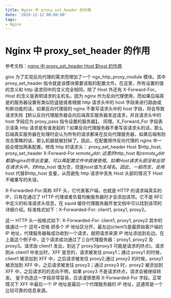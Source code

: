 ```yaml
---
title: Nginx 中 proxy_set_header 的作用
date: '2019-12-12 00:00:00'
tags:
- Nginx
---
```

# Nginx 中 proxy_set_header 的作用

参考文档：[nginx 中 proxy_set_header Host $host 的作用](https://www.cnblogs.com/yanghj010/p/5980974.html)

ginx 为了实现反向代理的需求而增加了一个 ngx_http_proxy_module 模块。其中 proxy_set_header 指令就是该模块需要读取的配置文件。在这里，所有设置的值的含义和 http 请求同中的含义完全相同，除了 Host 外还有 X-Forward-For。
Host 的含义是表明请求的主机名，因为 nginx 作为反向代理使用，而如果后端真是的服务器设置有类似防盗链或者根据 http 请求头中的 host 字段来进行路由或判断功能的话，如果反向代理层的 nginx 不重写请求头中的 host 字段，将会导致请求失败【默认反向代理服务器会向后端真实服务器发送请求，并且请求头中的 host 字段应为 proxy_pass 指令设置的服务器】。
  同理，X_Forward_For 字段表示该条 http 请求是有谁发起的？如果反向代理服务器不重写该请求头的话，那么后端真实服务器在处理时会认为所有的请求都来在反向代理服务器，如果后端有防攻击策略的话，那么机器就被封掉了。因此，在配置用作反向代理的 nginx 中一般会增加两条配置，修改 http 的请求头：
proxy_set_header Host $http_host;
proxy_set_header X-Forward-For $remote_addr;
这里的$http_host 和$remote_addr 都是 nginx 的导出变量，可以再配置文件中直接使用。如果 Host 请求头部没有出现在请求头中，则$http_host 值为空，但是$host 值为主域名。因此，一般而言，会用$host 代替$http_host 变量，从而避免 http 请求中丢失 Host 头部的情况下 Host 不被重写的失误。


X-Forwarded-For:简称 XFF 头，它代表客户端，也就是 HTTP 的请求端真实的 IP，只有在通过了 HTTP 代理或者负载均衡服务器时才会添加该项。它不是 RFC 中定义的标准请求头信息，在 squid 缓存代理服务器开发文档中可以找到该项的详细介绍。标准格式如下：X-Forwarded-For: client1, proxy1, proxy2。


这一 HTTP 头一般格式如下:
X-Forwarded-For: client1, proxy1, proxy2
其中的值通过一个 逗号+空格 把多个 IP 地址区分开，最左边(client1)是最原始客户端的 IP 地址，代理服务器每成功收到一个请求，就把请求来源 IP 地址添加到右边。在上面这个例子中，这个请求成功通过了三台代理服务器：proxy1, proxy2 及 proxy3。请求由 client1 发出，到达了 proxy3(proxy3 可能是请求的终点)。请求刚从 client1 中发出时，XFF 是空的，请求被发往 proxy1；通过 proxy1 的时候，client1 被添加到 XFF 中，之后请求被发往 proxy2;通过 proxy2 的时候，proxy1 被添加到 XFF 中，之后请求被发往 proxy3；通过 proxy3 时，proxy2 被添加到 XFF 中，之后请求的的去向不明，如果 proxy3 不是请求终点，请求会被继续转发。
鉴于伪造这一字段非常容易，应该谨慎使用 X-Forwarded-For 字段。正常情况下 XFF 中最后一个 IP 地址是最后一个代理服务器的 IP 地址，这通常是一个比较可靠的信息来源。
